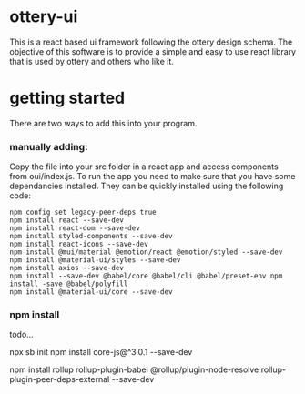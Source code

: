 # ottery-ui
<p>This is a react based ui framework following the ottery design schema. The objective of this software is to provide a simple and easy to use react library that is used by ottery and others who like it.</p>

# getting started
There are two ways to add this into your program.

<h3>manually adding:</h3>
Copy the file into your src folder in a react app and access components from oui/index.js. To run the app you need to make sure that you have some dependancies installed. They can be quickly installed using the following code:

```
npm config set legacy-peer-deps true
npm install react --save-dev
npm install react-dom --save-dev
npm install styled-components --save-dev
npm install react-icons --save-dev
npm install @mui/material @emotion/react @emotion/styled --save-dev
npm install @material-ui/styles --save-dev
npm install axios --save-dev
npm install --save-dev @babel/core @babel/cli @babel/preset-env npm install -save @babel/polyfill
npm install @material-ui/core --save-dev
```

<h3>npm install</h3>
todo...

npx sb init
npm install core-js@^3.0.1 --save-dev

npm install rollup rollup-plugin-babel @rollup/plugin-node-resolve rollup-plugin-peer-deps-external --save-dev
